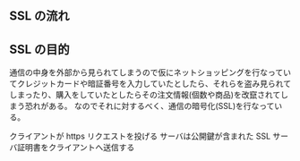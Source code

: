 ## SSL の流れ

## SSL の目的

通信の中身を外部から見られてしまうので仮にネットショッピングを行なっていてクレジットカードや暗証番号を入力していたとしたら、それらを盗み見られてしまったり、購入をしていたとしたらその注文情報(個数や商品)を改竄されてしまう恐れがある。
なのでそれに対するべく、通信の暗号化(SSL)を行なっている。

クライアントが https リクエストを投げる
サーバは公開鍵が含まれた SSL サーバ証明書をクライアントへ送信する
